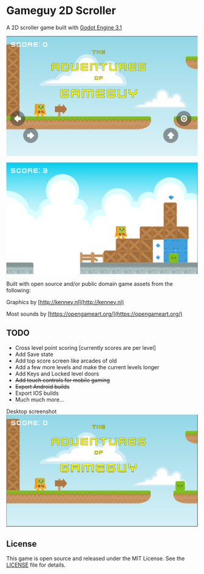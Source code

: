 # Gameguy 2D Scroller

A 2D scroller game built with [Godot Engine 3.1](https://godotengine.org/)

![screenshot](mobile_screenshot.png)

![screenshot2](screenshot2.png)

Built with open source and/or public domain game assets from the following:

Graphics by [http://kenney.nl](http://kenney.nl)

Most sounds by [https://opengameart.org/](https://opengameart.org/)


 ## TODO

  - Cross level point scoring [currently scores are per level]
  - Add Save state
  - Add top score screen like arcades of old
  - Add a few more levels and make the current levels longer
  - Add Keys and Locked level doors
  - ~~Add touch controls for mobile gaming~~
  - ~~Export Android builds~~
  - Export IOS builds
  - Much much more...

  Desktop screenshot
  ![screenshot](screenshot.png)

## License

This game is open source and released under the MIT License. See the [LICENSE](LICENSE) file for details.

